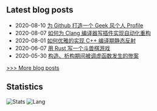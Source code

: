 ## Latest blog posts
- 2020-08-10 [为 Github 打造一个 Geek 风个人 Profile](https://netcan.github.io/2020/08/11/%E4%B8%BAGithub%E6%89%93%E9%80%A0%E4%B8%80%E4%B8%AAGeek%E9%A3%8E%E4%B8%AA%E4%BA%BAProfile/)
- 2020-08-07 [如何为 Clang 编译器写插件实现自动化重构](https://netcan.github.io/2020/08/07/%E5%A6%82%E4%BD%95%E4%B8%BAClang%E7%BC%96%E8%AF%91%E5%99%A8%E5%86%99%E6%8F%92%E4%BB%B6%E5%AE%9E%E7%8E%B0%E8%87%AA%E5%8A%A8%E5%8C%96%E9%87%8D%E6%9E%84/)
- 2020-08-01 [如何优雅的实现 C++ 编译期静态反射](https://netcan.github.io/2020/08/01/%E5%A6%82%E4%BD%95%E4%BC%98%E9%9B%85%E7%9A%84%E5%AE%9E%E7%8E%B0C-%E7%BC%96%E8%AF%91%E6%9C%9F%E9%9D%99%E6%80%81%E5%8F%8D%E5%B0%84/)
- 2020-06-07 [用 Rust 写一个斗兽棋游戏](https://netcan.github.io/2020/06/07/%E7%94%A8Rust%E5%86%99%E4%B8%80%E4%B8%AA%E6%96%97%E5%85%BD%E6%A3%8B%E6%B8%B8%E6%88%8F/)
- 2020-05-30 [构造、析构期间被调虚函数发生的惨案](https://netcan.github.io/2020/05/30/%E6%9E%84%E9%80%A0%E3%80%81%E6%9E%90%E6%9E%84%E6%9C%9F%E9%97%B4%E8%A2%AB%E8%B0%83%E8%99%9A%E5%87%BD%E6%95%B0%E5%8F%91%E7%94%9F%E7%9A%84%E6%83%A8%E6%A1%88/)

[>>> More blog posts](https://opscloud.vip/archives/)

## Statistics
![Stats](https://github-readme-stats.vercel.app/api?username=evenno)
![Lang](https://github-readme-stats.vercel.app/api/top-langs/?username=evenno&hide=ipynb,html&layout=compact)
